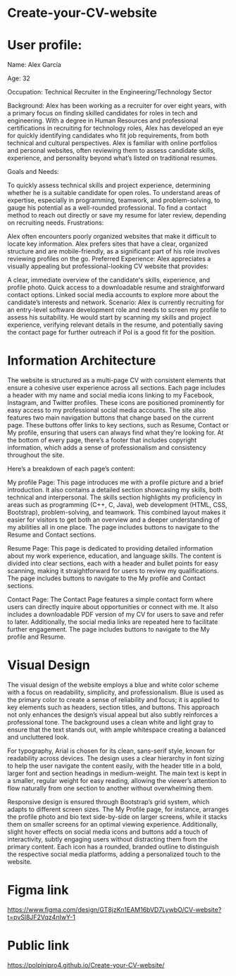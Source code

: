 # Create-your-CV-website
#  User profile:
Name: Alex García

Age: 32

Occupation: Technical Recruiter in the Engineering/Technology Sector

Background: Alex has been working as a recruiter for over eight years, with a primary focus on finding skilled candidates for roles in tech and engineering. With a degree in Human Resources and professional certifications in recruiting for technology roles, Alex has developed an eye for quickly identifying candidates who fit job requirements, from both technical and cultural perspectives. Alex is familiar with online portfolios and personal websites, often reviewing them to assess candidate skills, experience, and personality beyond what’s listed on traditional resumes.

Goals and Needs:

To quickly assess technical skills and project experience, determining whether he is a suitable candidate for open roles.
To understand areas of expertise, especially in programming, teamwork, and problem-solving, to gauge his potential as a well-rounded professional.
To find a contact method to reach out directly or save my resume for later review, depending on recruiting needs.
Frustrations:

Alex often encounters poorly organized websites that make it difficult to locate key information.
Alex prefers sites that have a clear, organized structure and are mobile-friendly, as a significant part of his role involves reviewing profiles on the go.
Preferred Experience: Alex appreciates a visually appealing but professional-looking CV website that provides:

A clear, immediate overview of the candidate's skills, experience, and profile photo.
Quick access to a downloadable resume and straightforward contact options.
Linked social media accounts to explore more about the candidate’s interests and network.
Scenario: Alex is currently recruiting for an entry-level software development role and needs to screen my profile to assess his suitability. He would start by scanning my skills and project experience, verifying relevant details in the resume, and potentially saving the contact page for further outreach if Pol is a good fit for the position.

# Information Architecture
The website is structured as a multi-page CV with consistent elements that ensure a cohesive user experience across all sections. Each page includes a header with my name and social media icons linking to my Facebook, Instagram, and Twitter profiles. These icons are positioned prominently for easy access to my professional social media accounts. The site also features two main navigation buttons that change based on the current page. These buttons offer links to key sections, such as Resume, Contact or My profile, ensuring that users can always find what they're looking for. At the bottom of every page, there’s a footer that includes copyright information, which adds a sense of professionalism and consistency throughout the site.

Here’s a breakdown of each page’s content:

My profile Page: This page  introduces me with a profile picture and a brief introduction. It also contains a detailed section showcasing my skills, both technical and interpersonal. The skills section highlights my proficiency in areas such as programming (C++, C, Java), web development (HTML, CSS, Bootstrap), problem-solving, and teamwork. This combined layout makes it easier for visitors to get both an overview and a deeper understanding of my abilities all in one place. The page includes buttons to navigate to the Resume and Contact sections.

Resume Page: This page is dedicated to providing detailed information about my work experience, education, and language skills. The content is divided into clear sections, each with a header and bullet points for easy scanning, making it straightforward for users to review my qualifications. The page includes buttons to navigate to the My profile and Contact sections.

Contact Page: The Contact Page features a simple contact form where users can directly inquire about opportunities or connect with me. It also includes a downloadable PDF version of my CV for users to save and refer to later. Additionally, the social media links are repeated here to facilitate further engagement. The page includes buttons to navigate to the My profile and Resume.

# Visual Design
The visual design of the website employs a blue and white color scheme with a focus on readability, simplicity, and professionalism. Blue is used as the primary color to create a sense of reliability and focus; it is applied to key elements such as headers, section titles, and buttons. This approach not only enhances the design’s visual appeal but also subtly reinforces a professional tone. The background uses a clean white and light gray to ensure that the text stands out, with ample whitespace creating a balanced and uncluttered look.

For typography, Arial is chosen for its clean, sans-serif style, known for readability across devices. The design uses a clear hierarchy in font sizing to help the user navigate the content easily, with the header title in a bold, larger font and section headings in medium-weight. The main text is kept in a smaller, regular weight for easy reading, allowing the viewer’s attention to flow naturally from one section to another without overwhelming them.

Responsive design is ensured through Bootstrap’s grid system, which adapts to different screen sizes. The My Profile page, for instance, arranges the profile photo and bio text side-by-side on larger screens, while it stacks them on smaller screens for an optimal viewing experience. Additionally, slight hover effects on social media icons and buttons add a touch of interactivity, subtly engaging users without distracting them from the primary content. Each icon has a rounded, branded outline to distinguish the respective social media platforms, adding a personalized touch to the website.

# Figma link
https://www.figma.com/design/GT8jzKn1EAM16bVD7LywbO/CV-website?t=pvSl8JF2Vqz4nIwY-1

# Public link
https://polpinipro4.github.io/Create-your-CV-website/
